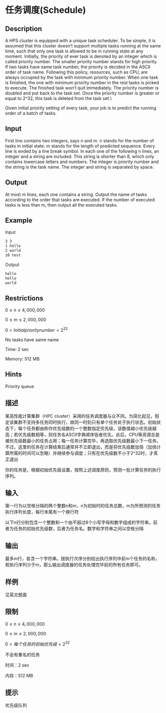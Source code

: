 
# 任务调度(Schedule)

## Description

A HPS cluster is equipped with a unique task scheduler. To be simple, it is assumed that this cluster doesn’t support multiple tasks running at the same time, such that only one task is allowed to be in running state at any moment. Initially, the priority of ever task is denoted by an integer which is called priority number. The smaller priority number stands for high priority. If two tasks have same task number, the priority is decided in the ASCII order of task name. Following this policy, resources, such as CPU, are always occupied by the task with minimum priority number. When one task is finished, the one with minimum priority number in the rest tasks is picked to execute. The finished task won’t quit immediately. The priority number is doubled and put back to the task set. Once the priority number is greater or equal to 2^32, this task is deleted from the task set.\\

Given initial priority setting of every task, your job is to predict the running order of a batch of tasks.

## Input

First line contains two integers, says n and m. n stands for the number of tasks in initial state. m stands for the length of predicted sequence. Every line is ended by a line break symbol. In each one of the following n lines, an integer and a string are included. This string is shorter than 8, which only contains lowercase letters and numbers. The integer is priority number and the string is the task name. The integer and string is separated by space.

## Output

At most m lines, each one contains a string. Output the name of tasks according to the order that tasks are executed. If the number of executed tasks is less than m, then output all the executed tasks.

## Example

Input

```markdown
3 3
1 hello
2 world
10 test
```

Output

```markdown
hello
hello
world
```

## Restrictions

$0 \leq n \leq 4,000,000$

$0 \leq m \leq 2,000,000$

$0 < Initial priority number < 2^32$

No tasks have same name

Time: 2 sec

Memory: 512 MB

## Hints

Priority queue

## 描述

某高性能计算集群（HPC cluster）采用的任务调度器与众不同。为简化起见，假定该集群不支持多任务同时执行，故同一时刻只有单个任务处于执行状态。初始状态下，每个任务都由称作优先级数的一个整数指定优先级，该数值越小优先级越高；若优先级数相等，则任务名ASCII字典顺序低者优先。此后，CPU等资源总是被优先级数最小的任务占用；每一任务计算完毕，再选取优先级数最小下一任务。不过，这里的任务在计算结束后通常并不立即退出，而是将优先级数加倍（加倍计算所需的时间可以忽略）并继续参与调度；只有在优先级数不小于2^32时，才真正退出

你的任务是，根据初始优先级设置，按照上述调度原则，预测一批计算任务的执行序列。

## 输入

第一行为以空格分隔的两个整数n和m，n为初始时的任务总数，m为所预测的任务执行序列长度，每行末尾有一个换行符

以下n行分别包含一个整数和一个由不超过8个小写字母和数字组成的字符串。前者为任务的初始优先级数，后者为任务名。数字和字符串之间以空格分隔

## 输出

最多m行，各含一个字符串。按执行次序分别给出执行序列中前m个任务的名称，若执行序列少于m，那么输出调度器的任务处理完毕前的所有任务即可。

## 样例

见英文题面

## 限制

$0 ≤ n ≤ 4,000,000$

$0 ≤ m ≤ 2,000,000$

$0 < 每个任务的初始优先级 < 2^32$

不会有重名的任务

时间：2 sec

内存：512 MB

## 提示

优先级队列
